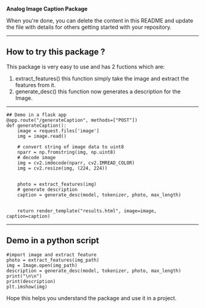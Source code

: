 **Analog Image Caption Package**

When you're done, you can delete the content in this README and update the file with details for others getting started with your repository.



---

## How to try this package ?


This package is very easy to use and has 2  fuctions which are:

1. extract_features() this function simply take the image and extract the features from it.
2. generate_desc() this function now generates a description for the Image.

---
```
## Demo in a flask app
@app.route("/generateCaption", methods=["POST"])
def generateCaption():
    image = request.files['image']
    img = image.read()

    # convert string of image data to uint8
    nparr = np.fromstring(img, np.uint8)
    # decode image
    img = cv2.imdecode(nparr, cv2.IMREAD_COLOR)
    img = cv2.resize(img, (224, 224))
   

    photo = extract_features(img)
    # generate description
    caption = generate_desc(model, tokenizer, photo, max_length)

   
    return render_template("results.html", image=image, caption=caption)
```
---

## Demo in a python script
```
#import image and extract feature
photo = extract_features(img_path)
img = Image.open(img_path)
description = generate_desc(model, tokenizer, photo, max_length)
print("\n\n")
print(description)
plt.imshow(img)
```


Hope this helps you understand the package and use it in a project.
